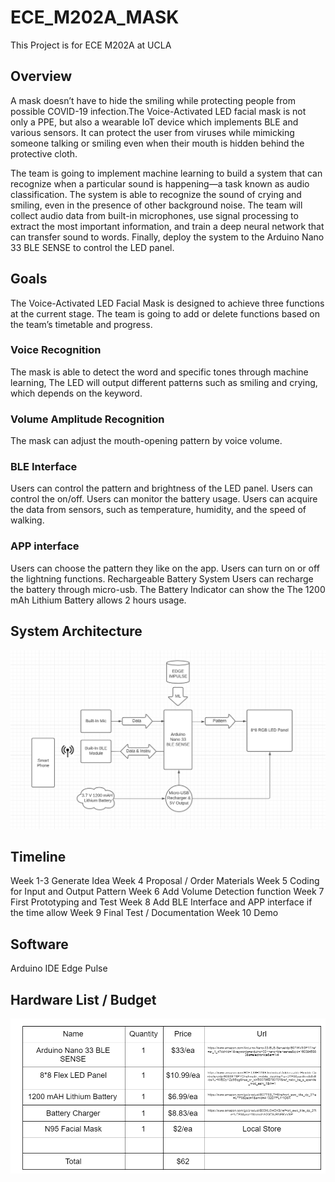 # ECE_M202A_MASK

This Project is for ECE M202A at UCLA

## Overview

A mask doesn’t have to hide the smiling while protecting people from possible COVID-19 infection.The Voice-Activated LED facial mask is not only a PPE, but also a wearable IoT device which implements BLE and various sensors. It can protect the user from viruses while mimicking someone talking or smiling even when their mouth is hidden behind the protective cloth. 

The team is going to implement machine learning to build a system that can recognize when a particular sound is happening—a task known as audio classification. The system is able to recognize the sound of crying and smiling, even in the presence of other background noise. The team will collect audio data from built-in microphones, use signal processing to extract the most important information, and train a deep neural network that can transfer sound to words. Finally, deploy the system to the Arduino Nano 33 BLE SENSE to control the LED panel.

## Goals

The Voice-Activated LED Facial Mask is designed to achieve three functions at the current stage. The team is going to add or delete functions based on the team’s timetable and progress.

### Voice Recognition 
The mask is able to detect the word and specific tones through machine learning, The LED will output different patterns such as smiling and crying, which depends on the keyword.
### Volume Amplitude Recognition
The mask can adjust the mouth-opening pattern by voice volume.
### BLE Interface
Users can control the pattern and brightness of the LED panel. 
Users can control the on/off.
Users can monitor the battery usage.
Users can acquire the data from sensors, such as temperature, humidity, and the speed of walking.
### APP interface
Users can choose the pattern they like on the app.
Users can turn on or off the lightning functions.
Rechargeable Battery System
Users can recharge the battery through micro-usb.
The Battery Indicator can show the 
The 1200 mAh Lithium Battery allows 2 hours usage.


## System Architecture

![flowchart](images/pipeline.png)












## Timeline

Week 1-3            Generate Idea
Week 4               Proposal / Order Materials
Week 5               Coding for Input and Output Pattern
Week 6               Add Volume Detection function
Week 7               First Prototyping and Test
Week 8               Add BLE Interface and APP interface if the time allow
Week 9              Final Test / Documentation
Week 10            Demo

## Software 

Arduino IDE
Edge Pulse


## Hardware List / Budget
![budget](images/budget.PNG)












